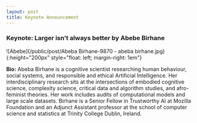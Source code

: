 ```yaml
---
layout: post
title: Keynote Announcement
---
```


### Keynote: Larger isn’t always better by Abebe Birhane

![Abebe](/public/post/Abeba Birhane-9870 - abeba birhane.jpg){:height="200px" style="float: left; margin-right: 1em"}

**Bio:** 
Abeba Birhane is a cognitive scientist researching human behaviour, social systems, and responsible and ethical Artificial Intelligence. 
Her interdisciplinary research sits at the intersections of embodied cognitive science, complexity science, critical data and algorithm studies, and afro-feminist theories. 
Her work includes audits of computational models and large scale datasets.
Birhane is a Senior Fellow in Trustworthy AI at Mozilla Foundation and an Adjunct Assistant professor at the school of computer science and statistics at Trinity College Dublin, Ireland. 
